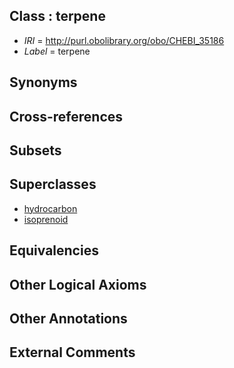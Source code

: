 
## Class : terpene

 * *IRI* = http://purl.obolibrary.org/obo/CHEBI_35186
 * *Label* = terpene

## Synonyms


## Cross-references


## Subsets


## Superclasses

 * [hydrocarbon](../../CHEBI/32/CHEBI_24632.md)
 * [isoprenoid](../../CHEBI/13/CHEBI_24913.md)

## Equivalencies


## Other Logical Axioms


## Other Annotations


## External Comments

